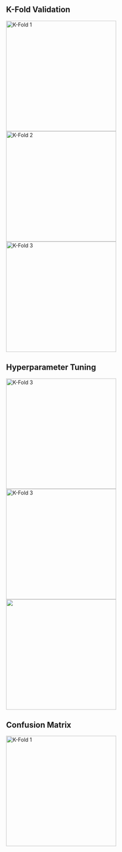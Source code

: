 <h2>K-Fold Validation</h2>
    <img src="https://github.com/kunalpaliwal13/60-Hours-of-ML/assets/143526414/a39c06a0-485a-44b8-acf9-6d3c5b64e5d5" alt="K-Fold 1" height="300px">
    <img src="https://github.com/kunalpaliwal13/60-Hours-of-ML/assets/143526414/10840f70-4206-4e29-9d63-4510fabb3a92" alt="K-Fold 2" height="300px">
    <img src="https://github.com/kunalpaliwal13/60-Hours-of-ML/assets/143526414/b9f4e5fc-2fe8-40d9-8edd-d8c7bb14d2c6" alt="K-Fold 3" height="300px">

<h2>Hyperparameter Tuning</h2>


<img src="https://github.com/kunalpaliwal13/60-Hours-of-ML/assets/143526414/43d6f9a9-6c20-4f19-8176-51449ae92049" alt="K-Fold 3" height="300px">


<img src="https://github.com/kunalpaliwal13/60-Hours-of-ML/assets/143526414/91f6708a-cf40-405d-a0f7-d9ba0b21f284" alt="K-Fold 3" height="300px">


<img src="https://github.com/kunalpaliwal13/60-Hours-of-ML/assets/143526414/36437992-b565-48c8-a235-0cd6d4cbd58a" height="300px">

<h2>Confusion Matrix</h2>
<img src="https://github.com/kunalpaliwal13/60-Hours-of-ML/assets/143526414/f7e9c684-589a-4447-9b23-01faa9197d54" alt="K-Fold 1" height="300px">



